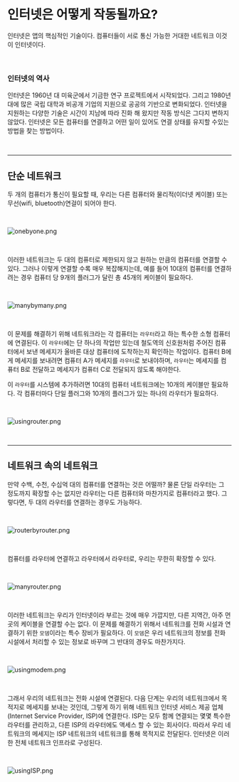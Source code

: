 # 인터넷은 어떻게 작동될까요?

인터넷은 앱의 핵심적인 기술이다. 컴퓨터들이 서로 통신 가능한 거대한 네트워크 이것이 인터넷이다.

<br>

### 인터넷의 역사

인터넷은 1960년 대 미육군에서 기금한 연구 프로젝트에서 시작되었다. 그리고 1980년 대에 많은 국립 대학과 비공개 기업의 지원으로 공공의 기반으로 변화되었다. 인터넷을 지원하는 다양한 기술은 시간이 지남에 따라 진화 해 왔지만 작동 방식은 그다지 변하지 않았다. 인터넷은 모든 컴퓨터를 연결하고 어떤 일이 있어도 연결 상태를 유지할 수있는 방법을 찾는 방법이다.

<br>
<hr>


## 단순 네트워크

두 개의 컴퓨터가 통신이 필요할 때, 우리는 다른 컴퓨터와 물리적(이더넷 케이블) 또는 무선(wifi, bluetooth)연걸이 되어야 한다.

<br>

![onebyone.png](images/onebyone.png)

<br>

이러한 네트워크는 두 대의 컴퓨터로 제한되지 않고 원하는 만큼의 컴퓨터를 연결할 수 있다. 그러나 이렇게 연결할 수록 매우 복잡해지는데, 예를 들어 10대의 컴퓨터를 연결하려는 경우 컴퓨터 당 9개의 플러그가 달린 총 45개의 케이블이 필요하다.

<br>

![manybymany.png](images/manybymany.png)

<br>

이 문제를 해결하기 위해 네트워크라는 각 컴퓨터는 `라우터`라고 하는 특수한 소형 컴퓨터에 연결된다. 이 `라우터`에는 단 하나의 작업만 있는데 철도역의 신호원처럼 주어진 컴퓨터에서 보낸 메세지가 올바른 대상 컴퓨터에 도착하는지 확인하는 작업이다. 컴퓨터 B에게 메세지를 보내려면 컴퓨터 A가 메세지를 `라우터`로 보내야하며, `라우터`는 메세지를 컴퓨터 B로 전달하고 메세지가 컴퓨터 C로 전달되지 않도록 해야한다.

이 `라우터`를 시스템에 추가하려면 10대의 컴퓨터 네트워크에는 10개의 케이블만 필요하다. 각 컴퓨터마다 단일 플러그와 10개의 플러그가 있는 하나의 라우터가 필요하다.

<br>

![usingrouter.png](images/usingrouter.png)

<br>
<hr>

## 네트워크 속의 네트워크

만약 수백, 수천, 수십억 대의 컴퓨터를 연결하는 것은 어떨까? 물론 단일 라우터는 그 정도까지 확장할 수는 없지만 라우터는 다른 컴퓨터와 마찬가지로 컴퓨터라고 했다. 그렇다면, 두 대의 라우터를 연결하는 경우도 가능하다.

<br>

![routerbyrouter.png](images/routerbyrouter.png)

<br>

컴퓨터를 라우터에 연결하고 라우터에서 라우터로, 우리는 무한히 확장할 수 있다.

<br>

![manyrouter.png](images/manyrouter.png)

<br>

이러한 네트워크는 우리가 인터넷이라 부르는 것에 매우 가깝지만, 다른 지역간, 아주 먼 곳의 케이블을 연결할 수는 없다. 이 문제를 해결하기 위해서 네트워크를 전화 시설과 연결하기 위한 `모뎀`이라는 특수 장비가 필요하다. 이 `모뎀`은 우리 네트워크의 정보를 전화 시설에서 처리할 수 있는 정보로 바꾸며 그 반대의 경우도 마찬가지다.

<br>

![usingmodem.png](images/usingmodem.png)

<br>

그래서 우리의 네트워크는 전화 시설에 연결된다. 다음 단계는 우리의 네트워크에서 목적지로 메세지를 보내는 것인데, 그렇게 하기 위해 네트워크 인터넷 서비스 제공 업체(Internet Service Provider, ISP)에 연결한다. ISP는 모두 함께 연결되는 몇몇 특수한 라우터를 관리하고, 다른 ISP의 라우터에도 액세스 할 수 있는 회사이다. 따라서 우리 네트워크의 메세지는 ISP 네트워크의 네트워크를 통해 목적지로 전달된다. 인터넷은 이러한 전체 네트워크 인프라로 구성된다.

<br>

![usingISP.png](images/usingISP.png)

<br>
